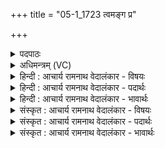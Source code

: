 +++
title = "05-1_1723 त्वमङ्ग प्र"

+++
<details><summary>पदपाठः</summary>

त्व꣢म्। अ꣣ङ्ग꣢। प्र। श꣣ꣳसिषः। देवः꣢। श꣣विष्ठ। म꣡र्त्य꣢꣯म्। न। त्वत्। अ꣣न्यः꣢। अ꣣न्। यः꣢। म꣣घवन्। अस्ति। मर्डिता꣢। इ꣡न्द्र꣢꣯। ब्र꣡वी꣢꣯मि। ते꣣। व꣡चः꣢꣯। १७२३।
</details>

<details><summary>अधिमन्त्रम् (VC)</summary>

- इन्द्रः
- गोतमो राहूगणः
- बार्हतः प्रगाथः (विषमा बृहती, समा सतोबृहती)
- मध्यमः
</details>

<details><summary>हिन्दी : आचार्य रामनाथ वेदालंकार - विषयः</summary>

प्रथम ऋचा की व्याख्या पूर्वार्चिक में २४७ क्रमाङ्क पर परमात्मा और राजा के विषय में की गयी थी। यहाँ जगदीश्वर और आचार्य को सम्बोधन है।
</details>

<details><summary>हिन्दी : आचार्य रामनाथ वेदालंकार - पदार्थः</summary>

पदार्थान्वय -  हे (शविष्ठ) आत्मबल से बलिष्ठ जगदीश्वर वा आचार्य ! (देवः) प्रकाशक और विद्या आदि के दाता (त्वम्) आप (अङ्ग) शीघ्र ही (मर्त्यम्) उपासक मनुष्य वा शिष्य को (प्र शंसिषः) प्रशंसा का पात्र बनाओ। हे (मघवन्) सकल ऐश्वर्यों से युक्त जगदीश्वर वा विद्या के ऐश्वर्य से युक्त आचार्य ! (त्वत् अन्यः) आपसे भिन्न कोई (मर्डिता) मोक्ष-प्रदान वा विद्या आदि के प्रदान के द्वारा सुखदाता (न अस्ति) नहीं है। हे (इन्द्र) जगदीश्वर वा आचार्य ! मैं (ते) आपके लिए (वचः) प्रार्थना-वचन (ब्रवीमि) उच्चारण कर रहा हूँ ॥१॥
</details>

<details><summary>हिन्दी : आचार्य रामनाथ वेदालंकार - भावार्थः</summary>

भावार्थ -  परमेश्वर की उपासना करके और आचार्य के समीप शिष्यभाव से पहुँच कर मनुष्यों को सब अभ्युदय और निःश्रेयस प्राप्त करना चाहिए ॥१॥
</details>

<details><summary>संस्कृत : आचार्य रामनाथ वेदालंकार - विषयः</summary>

तत्र प्रथमा ऋक् पूर्वार्चिके २४७ क्रमाङ्के परमात्मनृपत्योर्विषये व्याख्याता। अत्र जगदीश्वर आचार्यश्च सम्बोध्यते।
</details>

<details><summary>संस्कृत : आचार्य रामनाथ वेदालंकार - पदार्थः</summary>

पदार्थान्वय -  हे (शविष्ठ) आत्मबलेन बलिष्ठ जगदीश्वर आचार्य वा ! (देवः) प्रकाशको विद्यादिदाता च (त्वम् अङ्ग) क्षिप्रम्।[अङ्गेति क्षिप्रनाम। निरु० ५।१७।] (मर्त्यम्) उपासकं मनुष्यम् शिष्यं वा (प्र शंसिषः) प्रशंसाभाजनं कुरु। हे (मघवन्) सकलैश्वर्ययुक्त जगदीश्वर विद्यैश्वर्यवन् आचार्य वा ! (त्वत् अन्यः) त्वद् भिन्नः कश्चित् (मर्डिता) मोक्षप्रदानेन विद्यादिप्रदानेन वा सुखयिता (न अस्ति) न विद्यते। हे (इन्द्र) जगदीश्वर आचार्य वा ! अहम् (ते) तुभ्यम् (वचः) प्रार्थनावचनं (ब्रवीमि) उच्चारयामि ॥१॥२
</details>

<details><summary>संस्कृत : आचार्य रामनाथ वेदालंकार - भावार्थः</summary>

भावार्थ -  परमेश्वरमुपास्याचार्यं च शिष्यभावेनोपगम्य जनाः सकलमभ्युदयं निःश्रेयसं च प्राप्नुवन्तु ॥१॥
</details>